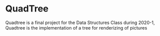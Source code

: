 # QuadTree

Quadtree is a final project for the Data Structures Class during 2020-1, Quadtree is the implementation of a tree for renderizing of pictures
